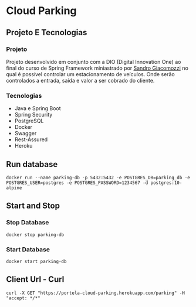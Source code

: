 # Cloud Parking
## Projeto E Tecnologias
### Projeto
Projeto desenvolvido em conjunto com a DIO (Digital Innovation One) ao final do curso de Spring Framework
miniastrado por [Sandro Giacomozzi](https://github.com/sandrogiacom) no qual é possível controlar um estacionamento de veículos.
Onde serão controlados a entrada, saída e valor a ser cobrado do cliente.

### Tecnologias
- Java e Spring Boot
- Spring Security
- PostgreSQL
- Docker
- Swagger
- Rest-Assured
- Heroku

## Run database
```docker run --name parking-db -p 5432:5432 -e POSTGRES_DB=parking_db -e POSTGRES_USER=postgres -e POSTGRES_PASSWORD=1234567 -d postgres:10-alpine```

## Start and Stop

### Stop Database
`docker stop parking-db`

### Start Database
`docker start parking-db`



## Client Url - Curl
`curl -X GET "https://portela-cloud-parking.herokuapp.com/parking" -H "accept: */*"`
